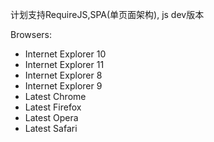 计划支持RequireJS,SPA(单页面架构), js dev版本


Browsers:
- Internet Explorer 10
- Internet Explorer 11
- Internet Explorer 8
- Internet Explorer 9
- Latest Chrome
- Latest Firefox
- Latest Opera
- Latest Safari